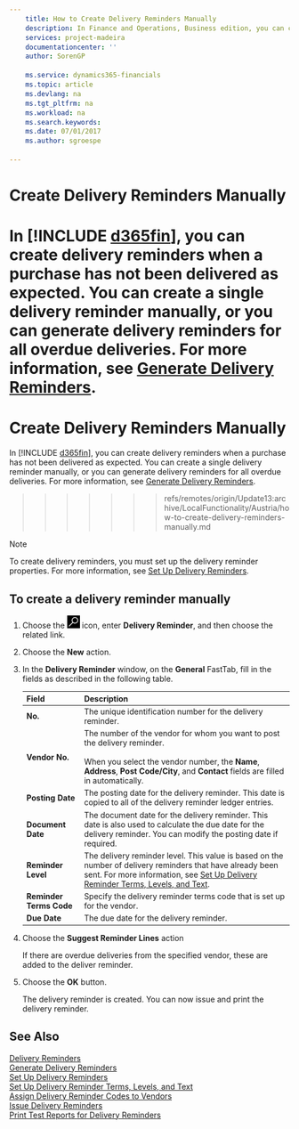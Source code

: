 ```yaml
---
    title: How to Create Delivery Reminders Manually
    description: In Finance and Operations, Business edition, you can create delivery reminders when a purchase has not been delivered as expected.
    services: project-madeira
    documentationcenter: ''
    author: SorenGP

    ms.service: dynamics365-financials
    ms.topic: article
    ms.devlang: na
    ms.tgt_pltfrm: na
    ms.workload: na
    ms.search.keywords:
    ms.date: 07/01/2017
    ms.author: sgroespe

---
```

# Create Delivery Reminders Manually
In [!INCLUDE [d365fin](../../includes/d365fin_md.md)], you can create delivery reminders when a purchase has not been delivered as expected. You can create a single delivery reminder manually, or you can generate delivery reminders for all overdue deliveries. For more information, see [Generate Delivery Reminders](how-to-generate-delivery-reminders.md).
=======
# Create Delivery Reminders Manually
In [!INCLUDE [d365fin](../../includes/d365fin_md.md)], you can create delivery reminders when a purchase has not been delivered as expected. You can create a single delivery reminder manually, or you can generate delivery reminders for all overdue deliveries. For more information, see [Generate Delivery Reminders](how-to-generate-delivery-reminders.md).
>>>>>>> refs/remotes/origin/Update13:archive/LocalFunctionality/Austria/how-to-create-delivery-reminders-manually.md

> [!NOTE]
> To create delivery reminders, you must set up the delivery reminder properties. For more information, see [Set Up Delivery Reminders](how-to-set-up-delivery-reminders.md).

## To create a delivery reminder manually  

1.  Choose the ![Search for Page or Report](../../media/ui-search/search_small.png "Search for Page or Report icon") icon, enter **Delivery Reminder**, and then choose the related link.  
2.  Choose the **New** action.  
3.  In the **Delivery Reminder** window, on the **General** FastTab, fill in the fields as described in the following table.  

    |Field|Description|  
    |---------------------------------|---------------------------------------|  
    |**No.**|The unique identification number for the delivery reminder.|  
    |**Vendor No.**|The number of the vendor for whom you want to post the delivery reminder.<br /><br /> When you select the vendor number, the **Name**, **Address**, **Post Code/City**, and **Contact** fields are filled in automatically.|  
    |**Posting Date**|The posting date for the delivery reminder. This date is copied to all of the delivery reminder ledger entries.|  
    |**Document Date**|The document date for the delivery reminder. This date is also used to calculate the due date for the delivery reminder. You can modify the posting date if required.|  
    |**Reminder Level**|The delivery reminder level. This value is based on the number of delivery reminders that have already been sent. For more information, see [Set Up Delivery Reminder Terms, Levels, and Text](how-to-set-up-delivery-reminder-terms-levels-and-text.md).|  
    |**Reminder Terms Code**|Specify the delivery reminder terms code that is set up for the vendor.|  
    |**Due Date**|The due date for the delivery reminder.|  

4.  Choose the **Suggest Reminder Lines** action  

    If there are overdue deliveries from the specified vendor, these are added to the deliver reminder.  

5.  Choose the **OK** button.  

    The delivery reminder is created. You can now issue and print the delivery reminder.  

## See Also  
 [Delivery Reminders](delivery-reminders.md)   
 [Generate Delivery Reminders](how-to-generate-delivery-reminders.md)   
 [Set Up Delivery Reminders](how-to-set-up-delivery-reminders.md)   
 [Set Up Delivery Reminder Terms, Levels, and Text](how-to-set-up-delivery-reminder-terms-levels-and-text.md)   
 [Assign Delivery Reminder Codes to Vendors](how-to-assign-delivery-reminder-codes-to-vendors.md)   
 [Issue Delivery Reminders](how-to-issue-delivery-reminders.md)   
 [Print Test Reports for Delivery Reminders](how-to-print-test-reports-for-delivery-reminders.md)
